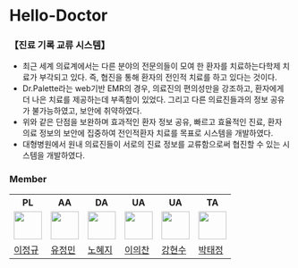 # Hello-Doctor

### 【진료 기록 교류 시스템】
- 최근 세계 의료계에서는 다른 분야의 전문의들이 모여 한 환자를 치료하는다학제 치료가 부각되고 있다. 즉, 협진을 통해 환자의 전인적 치료를 하고 있다는 것이다.  
- Dr.Palette라는 web기반 EMR의 경우, 의료진의 편의성만을 강조하고, 환자에게 더 나은 치료를 제공하는데 부족함이 있었다. 그리고 다른 의료진들과의 정보 공유가 불가능하였고, 보안에 취약하였다. 
- 위와 같은 단점을 보완하며 효과적인 환자 정보 공유, 빠르고 효율적인 진료, 환자 의료 정보의 보안에 집중하여 전인적환자 치료를 목표로 시스템을 개발하였다.
- 대형병원에서 원내 의료진들이 서로의 진료 정보를 교류함으로써 협진할 수 있는 시스템을 개발하였다. 

### Member
<table>
  <tr>
    <th>PL</th>
    <th>AA</th>
    <th>DA</th>
    <th>UA</th>
    <th>UA</th>
    <th>TA</th>
  </tr>
  <tr>
    <td><img src="https://avatars.githubusercontent.com/Mulenga0718" style="width:50px;"></td>
    <td><img src="https://avatars.githubusercontent.com/sugarPotato" style="width:50px;"></td>
    <td><img src="https://avatars.githubusercontent.com/novelop" style="width:50px;"></td>
    <td><img src="https://avatars.githubusercontent.com/mjkim001" style="width:50px;"></td>
    <td><img src="https://avatars.githubusercontent.com/mjkim001" style="width:50px;"></td>
    <td><img src="https://avatars.githubusercontent.com/morning123456" style="width:50px;"></td>
  </tr>
  <tr>
    <td><a href="https://github.com/Mulenga0718">이정규</a></td>
    <td><a href="https://github.com/sugarPotato">유정민</a></td>
    <td><a href="https://github.com/novelop">노혜지</a></td>
    <td><a href="https://github.com/mjkim001">이의찬</a></td>
    <td><a href="https://github.com/mjkim001">강현수</a></td>
    <td><a href="https://github.com/morning123456">박태정</a></td>
  </tr>
</table>
